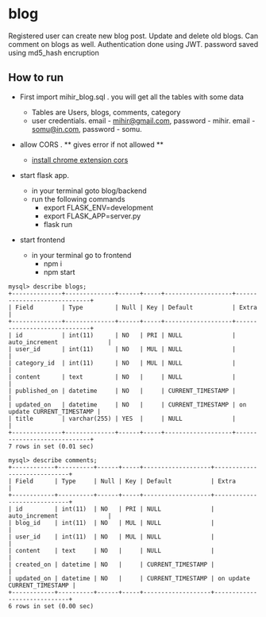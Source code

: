# blog

Registered user can create new blog post. Update and delete old blogs. Can comment on blogs as well.
Authentication done using JWT. password saved using md5_hash encruption

## How to run

- First import mihir_blog.sql . you will get all the tables with some data
  - Tables are Users, blogs, comments, category
  - user credentials. email - mihir@gmail.com, password - mihir. email - somu@in.com, password - somu.
- allow CORS . ** gives error if not allowed **

  - [install chrome extension cors](https://chrome.google.com/webstore/detail/allow-cors-access-control/lhobafahddgcelffkeicbaginigeejlf?hl=en)

- start flask app.

  - in your terminal goto blog/backend
  - run the following commands
    - export FLASK_ENV=development
    - export FLASK_APP=server.py
    - flask run

- start frontend
  - in your terminal go to frontend
    - npm i
    - npm start

```
mysql> describe blogs;
+--------------+--------------+------+-----+-------------------+-----------------------------+
| Field        | Type         | Null | Key | Default           | Extra                       |
+--------------+--------------+------+-----+-------------------+-----------------------------+
| id           | int(11)      | NO   | PRI | NULL              | auto_increment              |
| user_id      | int(11)      | NO   | MUL | NULL              |                             |
| category_id  | int(11)      | NO   | MUL | NULL              |                             |
| content      | text         | NO   |     | NULL              |                             |
| published_on | datetime     | NO   |     | CURRENT_TIMESTAMP |                             |
| updated_on   | datetime     | NO   |     | CURRENT_TIMESTAMP | on update CURRENT_TIMESTAMP |
| title        | varchar(255) | YES  |     | NULL              |                             |
+--------------+--------------+------+-----+-------------------+-----------------------------+
7 rows in set (0.01 sec)

mysql> describe comments;
+------------+----------+------+-----+-------------------+-----------------------------+
| Field      | Type     | Null | Key | Default           | Extra                       |
+------------+----------+------+-----+-------------------+-----------------------------+
| id         | int(11)  | NO   | PRI | NULL              | auto_increment              |
| blog_id    | int(11)  | NO   | MUL | NULL              |                             |
| user_id    | int(11)  | NO   | MUL | NULL              |                             |
| content    | text     | NO   |     | NULL              |                             |
| created_on | datetime | NO   |     | CURRENT_TIMESTAMP |                             |
| updated_on | datetime | NO   |     | CURRENT_TIMESTAMP | on update CURRENT_TIMESTAMP |
+------------+----------+------+-----+-------------------+-----------------------------+
6 rows in set (0.00 sec)
```
